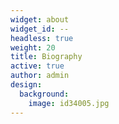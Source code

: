 ```yaml
---
widget: about
widget_id: --
headless: true
weight: 20
title: Biography
active: true
author: admin
design:
  background:
    image: id34005.jpg
---
```

